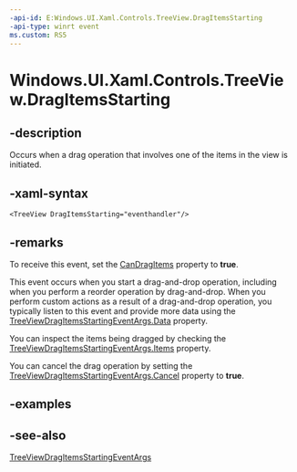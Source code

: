 ```yaml
---
-api-id: E:Windows.UI.Xaml.Controls.TreeView.DragItemsStarting
-api-type: winrt event
ms.custom: RS5
---
```


<!-- Event syntax.
public event TypedEventHandler DragItemsStarting<TreeView, TreeViewDragItemsStartingEventArgs>
-->

# Windows.UI.Xaml.Controls.TreeView.DragItemsStarting

## -description

Occurs when a drag operation that involves one of the items in the view is initiated.

## -xaml-syntax

```xaml
<TreeView DragItemsStarting="eventhandler"/>
```

## -remarks

To receive this event, set the [CanDragItems](treeview_candragitems) property to **true**.

This event occurs when you start a drag-and-drop operation, including when you perform a reorder operation by drag-and-drop. When you perform custom actions as a result of a drag-and-drop operation, you typically listen to this event and provide more data using the [TreeViewDragItemsStartingEventArgs.Data](treeviewdragitemsstartingeventargs_data.md) property.

You can inspect the items being dragged by checking the [TreeViewDragItemsStartingEventArgs.Items](treeviewdragitemsstartingeventargs_items.md) property.

You can cancel the drag operation by setting the [TreeViewDragItemsStartingEventArgs.Cancel](treeviewdragitemsstartingeventargs_cancel.md) property to **true**.

## -examples

## -see-also
[TreeViewDragItemsStartingEventArgs](treeviewdragitemsstartingeventargs.md)

